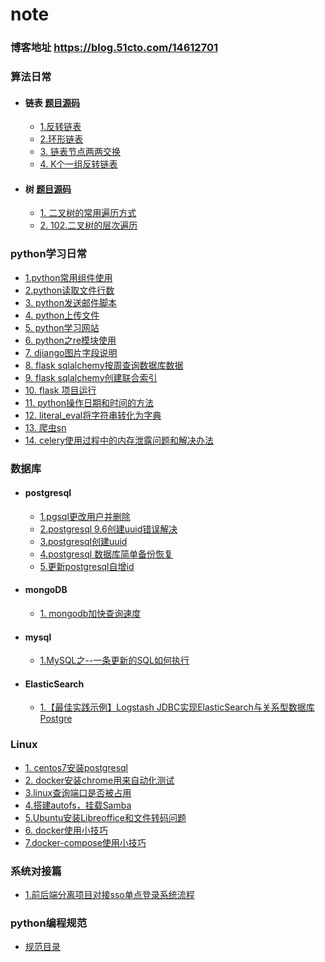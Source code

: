 # note

### 博客地址 https://blog.51cto.com/14612701

### 算法日常
 - #### 链表 [题目源码](https://github.com/xaohuihui/algorithm_study/tree/master/linked)
   * [1.反转链表](算法日常/反转链表.md)
   * [2.环形链表](算法日常/环形链表)
   * [3. 链表节点两两交换](算法日常/链表节点两两交换.md)
   * [4. K个一组反转链表](算法日常/K个一组反转链表.md)
  - #### 树  [题目源码](https://github.com/xaohuihui/algorithm_study/tree/master/tree)
      * [1. 二叉树的常用遍历方式](算法日常/二叉树的遍历方法.md)
      * [2. 102.二叉树的层次遍历](算法日常/二叉树层次遍历.md)

### python学习日常
  * [1.python常用组件使用](python常用组件使用.md)
  * [2.python读取文件行数](python%20读取文件行数.md)
  * [3. python发送邮件脚本](python发送邮件脚本.md)
  * [4. python上传文件](python上传文件.md)
  * [5. python学习网站](python学习网站.md)
  * [6. python之re模块使用](python之re模块使用.md)
  * [7. djiango图片字段说明](django图片字段说明.md)
  * [8. flask sqlalchemy按周查询数据库数据](flask%20sqlalchemy按周查询数据库数据.md)
  * [9. flask sqlalchemy创建联合索引](flask%20sqlalchemy创建联合索引.md)
  * [10. flask 项目运行](flask%20项目运行.md)
  * [11. python操作日期和时间的方法](python操作日期和时间的方法.md)
  * [12. literal_eval将字符串转化为字典](将字符串转化为字典.md)
  * [13. 爬虫sn](爬虫sn.md)
  * [14. celery使用过程中的内存泄露问题和解决办法](celery使用中产生的内存泄露问题.md)

### 数据库
- #### postgresql
  * [1.pgsql更改用户并删除](pgsql更改用户并删除.md)
  * [2.postgresql 9.6创建uuid错误解决](postgresql%209.6创建uuid错误解决.md)
  * [3.postgresql创建uuid](postgresql创建uuid.md)
  * [4.postgresql 数据库简单备份恢复](postgresql%20数据库简单备份恢复.md)
  * [5.更新postgresql自增id](更新postgresql自增id.md)
- #### mongoDB
  * [1. mongodb加快查询速度](mongodb加快查询速度.md)
- #### mysql
  * [1.MySQL之--一条更新的SQL如何执行](MySQL执行SQL日志记录.md)
- #### ElasticSearch
  * [1.【最佳实践示例】Logstash JDBC实现ElasticSearch与关系型数据库Postgre ](pg中数据通过logstash-jdbc同步到ES.md)

### Linux
 * [1. centos7安装postgresql](centos7安装postgresql.md)
 * [2. docker安装chrome用来自动化测试](docker安装chrome用来自动化测试.md)
 * [3.linux查询端口是否被占用](linux查询端口是否被占用.md)
 * [4.搭建autofs，挂载Samba](搭建autofs，挂载Samba.md)
 * [5.Ubuntu安装Libreoffice和文件转码问题](Ubuntu安装Libreoffice和文件转码问题.md)
 * [6. docker使用小技巧](docker使用小技巧.md)
 * [7.docker-compose使用小技巧](docker-compose使用小技巧.md)

### 系统对接篇
  * [1.前后端分离项目对接sso单点登录系统流程](sso前后端分离.md)



### python编程规范

- [规范目录](python编程规范/README.md)

